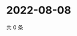# 2022-08-08

共 0 条

<!-- BEGIN WEIBO -->
<!-- 最后更新时间 Mon Aug 08 2022 12:23:30 GMT+0800 (China Standard Time) -->

<!-- END WEIBO -->
